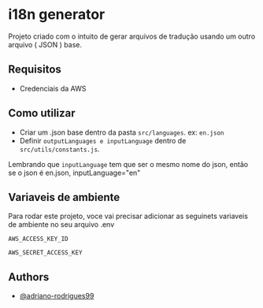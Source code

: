 # i18n generator

Projeto criado com o intuito de gerar arquivos de tradução usando um outro arquivo ( JSON ) base.

## Requisitos
* Credenciais da AWS

## Como utilizar

* Criar um .json base dentro da pasta ``src/languages``. ex: ``en.json``
* Definir ``outputLanguages e inputLanguage`` dentro de ``src/utils/constants.js``.

Lembrando que ``inputLanguage`` tem que ser o mesmo nome do json, então se o json é en.json, inputLanguage="en"

## Variaveis de ambiente

Para rodar este projeto, voce vai precisar adicionar as seguinets variaveis de ambiente no seu arquivo .env

`AWS_ACCESS_KEY_ID`

`AWS_SECRET_ACCESS_KEY`


## Authors

- [@adriano-rodrigues99](https://www.github.com/adriano-rodrigues99)

